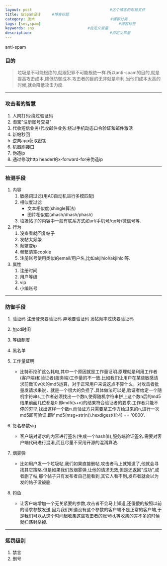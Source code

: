```yaml
---
layout: post                                   #这个博客的布局文件
title: 反Spam设计     #博客标题
category: 技术                                  #博客分类
tags: [sns,spam]                                   #博客标签
keywords: sns                        #自定义常量
description:                                   #自定义常量
---
```


anti-spam

### 目的

> 垃圾是不可能根绝的,就跟犯罪不可能根绝一样.所以anti-spam的目的,就是提高攻击成本,降低防御成本.攻击者的目的无非就是牟利,当他们成本太高的时候,就会降低攻击力度.

-----

### 攻击者的智慧
1. 人肉打码:绕过验证码
2. 淘宝"注册账号交易"
3. 代收短信业务/代收邮件业务:绕过手机动态口令验证和邮件激活
4. 新帖秒回
5. 逆向app获取密钥
6. 机器刷接口
7. 伪造ip
8. 通过修改http header的x-forward-for来伪造ip

-----

### 检测手段

1. 内容
    1. 敏感词过滤(用AC自动机进行多模匹配)
    2. 相似度过滤
        * 文本相似度(shingle算法)
        * 图片相似度(ahash/dhash/phash)
    3. 垃圾帖子的内容中一般有联系方式如url/手机号/qq号/微信号等.
2. 行为
    1. 没查看就回复帖子
    2. 发帖太频繁
    3. 频繁变ip
    4. 频繁清空cookie
    5. 注册账号使用类似的email/用户名,比如akjlhiol/akjihlol等.
3. 属性
    1. 注册时间
    2. 用户等级
    3. vip
    4. 小编账号

-----

### 防御手段

1. 验证码
    注册登录要验证码
    异地要验证码
    发帖频率过快要验证码
2. 加cd时间
3. 等级制度
4. 黑名单
5. 工作量证明
    * 比特币挖矿这么耗电,其中一个原因就是工作量证明.原理就是利用工作者(客户端)和验证者(服务端)工作量的不一致.比如我们让用户在某些敏感请求前做10w次的md5运算，对于正常用户来说这点不算什么，对攻击者批量发请求来说，就是一个很大的负担了.具体做法可以是,验证者给定一个随机字符串s,工作者必须找出一个数n,使得随机字符串拼上这个数n后的md5结果前面几位都是0.即md5(s+n)的结果符合验证者的要求.工作者只能不停的穷举,找出这样一个数n.而验证方只需要拿工作方给过来的n,进行一次md5即可验证.即if md5(msg+str(n)).hexdigest()[:4] == '0000'.

6. 签名参数sig
    * 客户端对请求的内容进行签名(生成一个hash值),服务端验证签名.需要对客户端代码进行混淆,而且尽量不采用开源的混淆算法.
7. 烟雾弹
    * 比如用户发一个垃圾帖,我们如果直接删帖,攻击者马上就知道了,他就会寻找其它策略.但是如果我们放烟雾弹,让他的请求无效,但是还返回"成功",或者删了帖,那个帖子只有发布者自己能看到,其它人看不到,发布者就会以为发的帖子没被删.
8. 钓鱼
    * 让客户端增加一个无关紧要的参数,攻击者不会马上知道,还傻傻的按照以前的请求参数发送,因为我们知道没有这个参数的客户端不是正常的客户端,于是我们可以从这个时间起收集这些攻击者的账号id,等收集的差不多的时候就扫荡封杀掉.

-----

### 惩罚级别
1. 禁言
2. 删号

